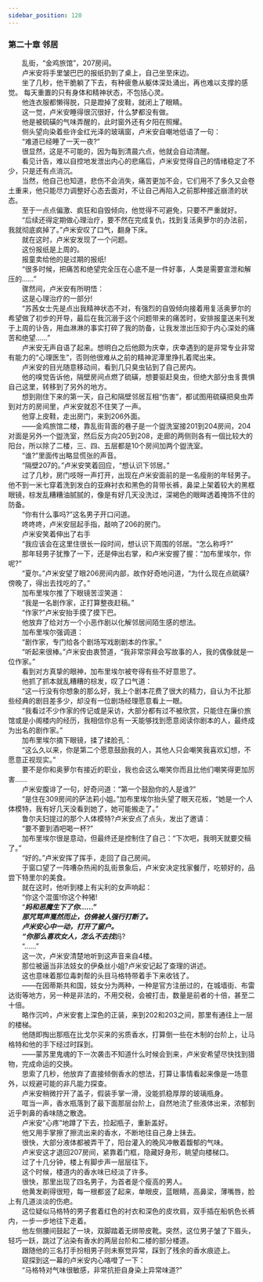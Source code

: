 ```yaml
---
sidebar_position: 120
---
```

### 第二十章 邻居  


　　乱街，“金鸡旅馆”，207房间。  
　　卢米安将手里皱巴巴的报纸扔到了桌上，自己坐至床边。  
　　坐了几秒，他干脆躺了下去，有种疲惫从躯体深处涌出，再也难以支撑的感觉。 每天重置的只有身体和精神状态，不包括心灵。  
　　他连衣服都懒得脱，只是蹬掉了皮鞋，就闭上了眼睛。  
　　这一觉，卢米安睡得很沉很好，什么梦都没有做。  
　　他是被硫磺的气味弄醒的，此时窗外还有夕阳在照耀。  
　　侧头望向染着些许金红光泽的玻璃窗，卢米安自嘲地低语了一句：  
　　“难道已经睡了一天一夜?”  
　　很显然，这是不可能的，因为每到清晨六点，他就会自动清醒。  
　　看见计告，难以自控地发泄出内心的悲痛后，卢米安觉得自己的情绪稳定了不少，只是还有点消沉。  
　　当然，他自己也知道，悲伤不会消失，痛苦更加不会，它们用不了多久又会卷土重来，他只能尽力调整好心态去面对，不让自己再陷入之前那种接近崩溃的状态。  
　　至于一点点偏激、疯狂和自毁倾向，他觉得不可避免，只要不严重就好。  
　　“后续还得定期做心理治疗，要不然在完成复仇，找到复活奥萝尔的办法前，我就彻底疯掉了。”卢米安叹了口气，翻身下床。  
　　就在这时，卢米安发现了一个问题。  
　　这份报纸是上周的。  
　　报童卖给他的是过期的报纸!  
　　“很多时候，把痛苦和绝望完全压在心底不是一件好事，人类是需要宣泄和解压的……”  
　　骤然间，卢米安有所明悟：  
　　这是心理治疗的一部分!  
　　“苏茜女士先是点出我精神状态不对，有强烈的自毁倾向接着用复活奥萝尔的希望做了初步的开导，最后在我沉溺于这个问题带来的痛苦时，安排报童送来刊发于上周的讣告，用血淋淋的事实打碎了我的防备，让我发泄出压抑于内心深处的痛苦和绝望……”  
　　卢米安无声自语了起来。想明白之后他颇为庆幸，庆幸遇到的是非常专业非常有能力的“心理医生”，否则他很难从之前的精神泥潭里挣扎着爬出来。  
　　卢米安的目光随意移动间，看到几只臭虫钻到了自己房内。  
　　他的嗅觉告诉他，隔壁房间点燃了硫磺，想要驱赶臭虫，但绝大部分虫豸畏惧自己这里，转移到了另外的地方。  
　　想到刚住下来的第一天，自己和隔壁邻居互相“伤害”，都试图用硫磺把臭虫弄到对方的房间里，卢米安就忍不住笑了一声。  
　　他穿上皮鞋，走出房门，来到206外面。  
　　——金鸡旅馆二楼，靠乱街背面的巷子是一个盥洗室接201到204房间，204对面是另外一个盥洗室，然后反方向205到208，走廊的两侧则各有一個比较大的阳台，所以除了二楼，三、四、五层都是10个房间加两个盥洗室。  
　　“谁?”里面传出略显慌张的声音。  
　　“隔壁207的。”卢米安笑着回应，“想认识下邻居。”  
　　过了几秒，房门吱呀一声打开，出现在卢米安面前的是一名瘦削的年轻男子。 他不到一米七穿着洗到发白的亚麻衬衣和黑色的背带长裤，鼻梁上架着较大的黑框眼镜，棕发乱糟糟油腻腻的，像是有好几天没洗过，深褐色的眼眸透着掩饰不住的防备。  
　　“你有什么事吗?”这名男子开口问道。  
　　咚咚咚，卢米安屈起手指，敲响了206的房门。  
　　卢米安笑着伸出了右手  
　　“我应该会在这里住很长一段时间，想认识下周围的邻居。“怎么称呼?”  
　　那年轻男子犹豫了一下，还是伸出右掌，和卢米安握了握：“加布里埃尔，你呢?”  
　　“夏尔。”卢米安望了眼206房间内部，故作好奇地问道，“为什么现在点硫磺?傍晚了，得出去找吃的了。”  
　　加布里埃尔推了下眼镜苦涩笑道：  
　　“我是一名剧作家，正打算整夜赶稿。”  
　　“作家?”卢米安抬手摸了摸下巴。  
　　他放弃了给对方一个小恶作剧以化解邻居间陌生感的想法。  
　　加布里埃尔强调道：  
　　“剧作家，专门给各个剧场写戏剧剧本的作家。”  
　　“听起来很棒。”卢米安由衷赞道，“我非常崇拜会写故事的人，我的偶像就是一位作家。”  
　　看到对方真挚的眼神，加布里埃尔被夸得有些不好意思了。  
　　他抓了抓本就乱糟糟的棕发，叹了口气道：  
　　“这一行没有你想象的那么好，我上个剧本花费了很大的精力，自认为不比那些经典的剧目差多少，却没有一位剧场经理愿意看上一眼。  
　　“我看过不少作家的传记或是采访，大部分都有过不被欣赏，只能住在廉价旅馆或是小阁楼内的经历，我相信你总有一天能够找到愿意阅读你剧本的人，最终成为出名的剧作家。”  
　　加布里埃尔摘下眼镜，揉了揉脸孔：  
　　“这么久以来，你是第二个愿意鼓励我的人，其他人只会嘲笑我喜欢幻想，不愿意正视现实。”  
　　要不是你和奥萝尔有接近的职业，我也会这么嘲笑你而且比他们嘲笑得更加厉害……  
　　卢米安腹诽了一句，好奇问道：“第一个鼓励你的人是谁?”  
　　“是住在309房间的萨法莉小姐。”加布里埃尔抬头望了眼天花板，“她是一个人体模特，我有好几天没看到她了，她可能搬走了。”  
　　鲁尔夫妇提过的那个人体模特?卢米安点了点头，发出了邀请：  
　　“要不要到酒吧喝一杯?”  
　　加布里埃尔很是意动，但最终还是控制住了自己：“下次吧，我明天就要交稿了。”  
　　“好的。”卢米安挥了挥手，走回了自己房间。  
　　于窗口望了一阵嘈杂热闹的乱街景象后，卢米安决定找家餐厅，吃顿好的，品尝下特里尔的美食。  
　　就在这时，他听到楼上有尖利的女声响起：  
　　“你这个混蛋!你这个种猪!  
　　“***妈和恶魔生下了你……”  
　　那咒骂声戛然而止，仿佛被人强行打断了。  
　　卢米安心中一动，打开了窗户。  
　　“你那么喜欢女人，怎么不去找***妈?  
　　“……”  
　　这一次，卢米安清楚地听到这声音来自4楼。  
　　那位被逼当非法妓女的伊桑丝小姐?卢米安记起了查理的讲述。  
　　这也意味着那位毒刺帮的头目马格特带着手下来收钱了。  
　　——在因蒂斯共和国，妓女分为两种，一种是官方注册过的，在城墙街、布雷达街等地方，另一种是非法的，不用交税，会被打击，数量是前者的十倍，甚至二十倍。  
　　略作沉吟，卢米安套上深色的正装，来到202和203之间，那里有通往上一层的楼梯。  
　　他随即掏出那瓶在比戈尔买来的劣质香水，打算倒一些在木制的台阶上，让马格特和他的手下经过时踩到。  
　　——蒙苏里鬼魂的下一次袭击不知道什么时候会到来，卢米安希望尽快找到猎物，完成命运的交换。  
　　思索了几秒，他放弃了直接倾倒香水的想法，打算让事情看起来像是一场意外，以规避可能的非凡能力探查。  
　　卢米安稍微拧开了盖子，假装手掌一滑，没能抓稳厚厚的玻璃瓶身。  
　　哐当一声，香水瓶落到了最下面那层台阶上，自然地流了些液体出来，浓郁到近乎刺鼻的香味随之散逸。  
　　卢米安“心疼”地蹲了下去，捡起瓶子，重新盖好。  
　　他又用手掌擦了擦流出来的香水，不断地往自己身上抹去。  
　　很快，大部分液体都被弄干了，阳台灌入的晚风冲散着馥郁的气味。  
　　卢米安这才退回207房间，紧靠着门框，隐藏好身形，眺望向楼梯口。  
　　过了十几分钟，楼上有脚步声一层层往下。  
　　这个时候，楼道内的香水味已经淡了许多。  
　　很快，那里出现了四名男子，为首者是个瘦高的男人。  
　　他黄发剃得很短，每一根都竖了起来，单眼皮，蓝眼睛，高鼻梁，薄嘴唇，脸上有几道淡淡的伤疤。  
　　这位疑似马格特的男子套着红色的衬衣和深色的皮坎肩，双手插在船帆色长裤内，一步一步地往下走着。  
　　他左侧腰间鼓起了一块，双脚踏着无绑带皮靴。突然，这位男子皱了下眉头，轻巧一跃，跳过了沾染有香水的两层台阶和二楼的部分楼道。  
　　跟随他的三名打手扮相男子则未察觉异常，踩到了残余的香水痕迹上。  
　　窥探到这一幕的卢米安内心咯噔了一下：  
　　“马格特对气味很敏感，非常抗拒自身染上异常味道?”  
